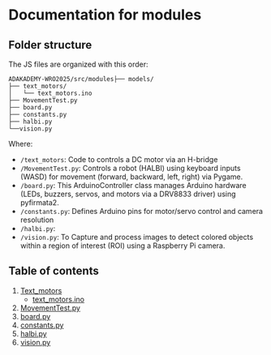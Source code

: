 # Documentation for modules

##  Folder structure
The JS files are organized with this order:
```
ADAKADEMY-WRO2025/src/modules├── models/
├── text_motors/
│   └── text_motors.ino
├── MovementTest.py
├── board.py
├── constants.py
├── halbi.py
└──vision.py
```
Where:

- `/text_motors`: Code to controls a DC motor via an H-bridge
- `/MovementTest.py`: Controls a robot (HALBI) using keyboard inputs (WASD) for movement (forward, backward, left, right) via Pygame.
- `/board.py`: This ArduinoController class manages Arduino hardware (LEDs, buzzers, servos, and motors via a DRV8833 driver) using pyfirmata2.
- `/constants.py`: Defines Arduino pins for motor/servo control and camera resolution 
- `/halbi.py`: 
- `/vision.py`: To Capture and process images to detect colored objects within a region of interest (ROI) using a Raspberry Pi camera.

## Table of contents

1. [Text_motors](#text_motors)
    - [text_motors.ino](#text_motors.ino)
2. [MovementTest.py](#MovementTest.py)
3. [board.py](#board.py)
4. [constants.py](#constants.py)
5. [halbi.py](#halbi.py)
6. [vision.py](#vision.py)
